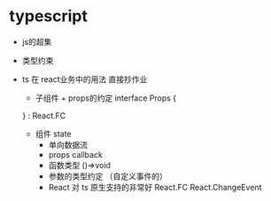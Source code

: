 # typescript
- js的超集
- 类型约束
- ts 在 react业务中的用法 直接抄作业
  - 子组件 + props的约定
  interface Props {

  }
  : React.FC<Props>
  - 组件 state
    - 单向数据流
    - props callback
    - 函数类型 ()=>void
    - 参数的类型约定 （自定义事件的） 
    - React 对 ts 原生支持的非常好
      React.FC
      React.ChangeEvent<HTMLInputElement>